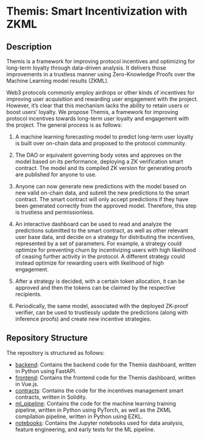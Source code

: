 # Themis: Smart Incentivization with ZKML

## Description

Themis is a framework for improving protocol incentives and optimizing for long-term loyalty through data-driven analysis. It delivers those improvements in a trustless manner using Zero-Knowledge Proofs over the Machine Learning model results (ZKML).

Web3 protocols commonly employ airdrops or other kinds of incentives for improving user acquisition and rewarding user engagement with the project. However, it’s clear that this mechanism lacks the ability to retain users or boost users’ loyalty.
We propose Themis, a framework for improving protocol incentives towards long-term user loyalty and engagement with the project. The general process is as follows:

1. A machine learning forecasting model to predict long-term user loyalty is built over on-chain data and proposed to the protocol community. 

2. The DAO or equivalent governing body votes and approves on the model based on its performance, deploying a ZK verification smart contract. The model and its compiled ZK version for generating proofs are published for anyone to use.

3. Anyone can now generate new predictions with the model based on new valid on-chain data, and submit the new predictions to the smart contract. The smart contract will only accept predictions if they have been generated correctly from the approved model. Therefore, this step is trustless and permissionless.

4. An interactive dashboard can be used to read and analyze the predictions submitted to the smart contract, as well as other relevant user base data, and decide on a strategy for distributing the incentives, represented by a set of parameters. For example, a strategy could optimize for preventing churn by incentivizing users with high likelihood of ceasing further activity in the protocol. A different strategy could instead optimize for rewarding users with likelihood of high engagement.

5. After a strategy is decided, with a certain token allocation, it can be approved and then the tokens can be claimed by the respective recipients.

6. Periodically, the same model, associated with the deployed ZK-proof verifier, can be used to trustlessly update the predictions (along with inference proofs) and create new incentive strategies.

## Repository Structure

The repository is structured as follows:
 * [backend](backend): Contains the backend code for the Themis dashboard, written in Python using FastAPI.
 * [frontend](frontend): Contains the frontend code for the Themis dashboard, written in Vue.js.
 * [contracts](contracts): Contains the code for the incentives management smart contracts, written in Solidity.
 * [ml_pipeline](ml_pipeline): Contains the code for the machine learning training pipeline, written in Python using PyTorch, as well as the ZKML compilation pipeline, written in Python using EZKL.
 * [notebooks](notebooks): Contains the Jupyter notebooks used for data analysis, feature engineering, and early tests for the ML pipeline.


